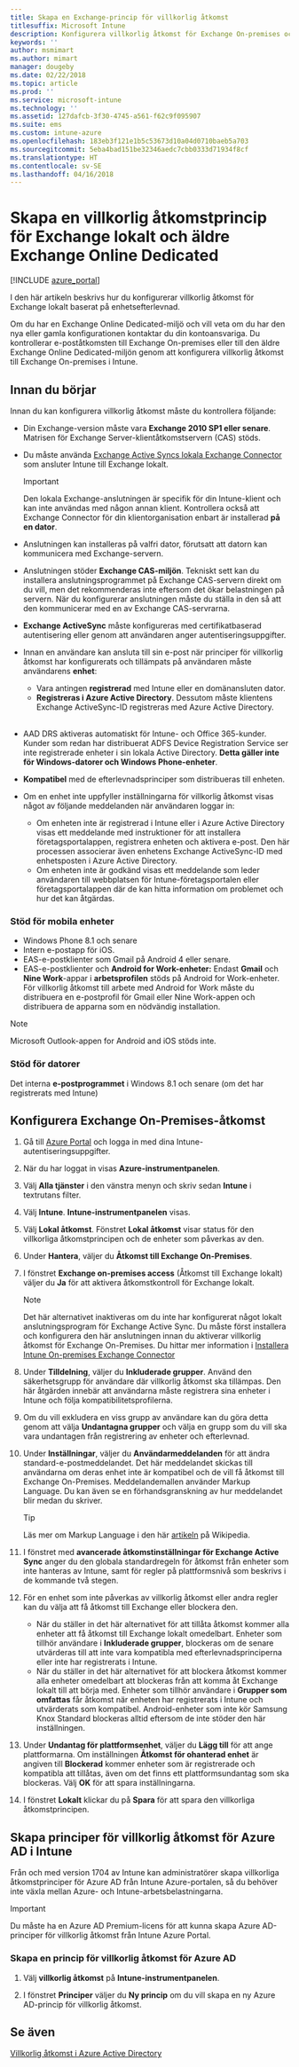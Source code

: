 ```yaml
---
title: Skapa en Exchange-princip för villkorlig åtkomst
titlesuffix: Microsoft Intune
description: Konfigurera villkorlig åtkomst för Exchange On-premises och den äldre Exchange Online Dedicated i Intune.
keywords: ''
author: msmimart
ms.author: mimart
manager: dougeby
ms.date: 02/22/2018
ms.topic: article
ms.prod: ''
ms.service: microsoft-intune
ms.technology: ''
ms.assetid: 127dafcb-3f30-4745-a561-f62c9f095907
ms.suite: ems
ms.custom: intune-azure
ms.openlocfilehash: 183eb3f121e1b5c53673d10a04d0710baeb5a703
ms.sourcegitcommit: 5eba4bad151be32346aedc7cbb0333d71934f8cf
ms.translationtype: HT
ms.contentlocale: sv-SE
ms.lasthandoff: 04/16/2018
---
```

# <a name="create-a-conditional-access-policy-for-exchange-on-premises-and-legacy-exchange-online-dedicated"></a>Skapa en villkorlig åtkomstprincip för Exchange lokalt och äldre Exchange Online Dedicated

[!INCLUDE [azure_portal](./includes/azure_portal.md)]

I den här artikeln beskrivs hur du konfigurerar villkorlig åtkomst för Exchange lokalt baserat på enhetsefterlevnad.

Om du har en Exchange Online Dedicated-miljö och vill veta om du har den nya eller gamla konfigurationen kontaktar du din kontoansvariga. Du kontrollerar e-poståtkomsten till Exchange On-premises eller till den äldre Exchange Online Dedicated-miljön genom att konfigurera villkorlig åtkomst till Exchange On-premises i Intune.

## <a name="before-you-begin"></a>Innan du börjar

Innan du kan konfigurera villkorlig åtkomst måste du kontrollera följande:

- Din Exchange-version måste vara **Exchange 2010 SP1 eller senare**. Matrisen för Exchange Server-klientåtkomstservern (CAS) stöds.

- Du måste använda [Exchange Active Syncs lokala Exchange Connector](exchange-connector-install.md) som ansluter Intune till Exchange lokalt.

    >[!IMPORTANT]
    >Den lokala Exchange-anslutningen är specifik för din Intune-klient och kan inte användas med någon annan klient. Kontrollera också att Exchange Connector för din klientorganisation enbart är installerad **på en dator**.

- Anslutningen kan installeras på valfri dator, förutsatt att datorn kan kommunicera med Exchange-servern.

- Anslutningen stöder **Exchange CAS-miljön**. Tekniskt sett kan du installera anslutningsprogrammet på Exchange CAS-servern direkt om du vill, men det rekommenderas inte eftersom det ökar belastningen på servern. När du konfigurerar anslutningen måste du ställa in den så att den kommunicerar med en av Exchange CAS-servrarna.

- **Exchange ActiveSync** måste konfigureras med certifikatbaserad autentisering eller genom att användaren anger autentiseringsuppgifter.

- Innan en användare kan ansluta till sin e-post när principer för villkorlig åtkomst har konfigurerats och tillämpats på användaren måste användarens **enhet**:
    - Vara antingen **registrerad** med Intune eller en domänansluten dator.
    - **Registreras i Azure Active Directory**. Dessutom måste klientens Exchange ActiveSync-ID registreras med Azure Active Directory.
<br></br>
- AAD DRS aktiveras automatiskt för Intune- och Office 365-kunder. Kunder som redan har distribuerat ADFS Device Registration Service ser inte registrerade enheter i sin lokala Active Directory. **Detta gäller inte för Windows-datorer och Windows Phone-enheter**.

- **Kompatibel** med de efterlevnadsprinciper som distribueras till enheten.

- Om en enhet inte uppfyller inställningarna för villkorlig åtkomst visas något av följande meddelanden när användaren loggar in:
    - Om enheten inte är registrerad i Intune eller i Azure Active Directory visas ett meddelande med instruktioner för att installera företagsportalappen, registrera enheten och aktivera e-post. Den här processen associerar även enhetens Exchange ActiveSync-ID med enhetsposten i Azure Active Directory.
    - Om enheten inte är godkänd visas ett meddelande som leder användaren till webbplatsen för Intune-företagsportalen eller företagsportalappen där de kan hitta information om problemet och hur det kan åtgärdas.

### <a name="support-for-mobile-devices"></a>Stöd för mobila enheter

- Windows Phone 8.1 och senare
- Intern e-postapp för iOS.
- EAS-e-postklienter som Gmail på Android 4 eller senare.
- EAS-e-postklienter och **Android for Work-enheter:** Endast **Gmail** och **Nine Work**-appar i **arbetsprofilen** stöds på Android for Work-enheter. För villkorlig åtkomst till arbete med Android for Work måste du distribuera en e-postprofil för Gmail eller Nine Work-appen och distribuera de apparna som en nödvändig installation.

> [!NOTE]
> Microsoft Outlook-appen for Android and iOS stöds inte. 

### <a name="support-for-pcs"></a>Stöd för datorer

Det interna **e-postprogrammet** i Windows 8.1 och senare (om det har registrerats med Intune)


## <a name="configure-exchange-on-premises-access"></a>Konfigurera Exchange On-Premises-åtkomst

1. Gå till [Azure Portal](https://portal.azure.com/) och logga in med dina Intune-autentiseringsuppgifter.

1. När du har loggat in visas **Azure-instrumentpanelen**.

1. Välj **Alla tjänster** i den vänstra menyn och skriv sedan **Intune** i textrutans filter.

1. Välj **Intune**. **Intune-instrumentpanelen** visas.

1. Välj **Lokal åtkomst**. Fönstret **Lokal åtkomst** visar status för den villkorliga åtkomstprincipen och de enheter som påverkas av den.

1. Under **Hantera**, väljer du **Åtkomst till Exchange On-Premises**.

1. I fönstret **Exchange on-premises access** (Åtkomst till Exchange lokalt) väljer du **Ja** för att aktivera åtkomstkontroll för Exchange lokalt.

    > [!NOTE]
    > Det här alternativet inaktiveras om du inte har konfigurerat något lokalt anslutningsprogram för Exchange Active Sync.  Du måste först installera och konfigurera den här anslutningen innan du aktiverar villkorlig åtkomst för Exchange On-Premises. Du hittar mer information i [Installera Intune On-premises Exchange Connector](exchange-connector-install.md)

1. Under **Tilldelning**, väljer du **Inkluderade grupper**.  Använd den säkerhetsgrupp för användare där villkorlig åtkomst ska tillämpas. Den här åtgärden innebär att användarna måste registrera sina enheter i Intune och följa kompatibilitetsprofilerna.

1. Om du vill exkludera en viss grupp av användare kan du göra detta genom att välja **Undantagna grupper** och välja en grupp som du vill ska vara undantagen från registrering av enheter och efterlevnad.

1. Under **Inställningar**, väljer du **Användarmeddelanden** för att ändra standard-e-postmeddelandet. Det här meddelandet skickas till användarna om deras enhet inte är kompatibel och de vill få åtkomst till Exchange On-Premises. Meddelandemallen använder Markup Language.  Du kan även se en förhandsgranskning av hur meddelandet blir medan du skriver.
    > [!TIP]
    > Läs mer om Markup Language i den här [artikeln](https://en.wikipedia.org/wiki/Markup_language) på Wikipedia.

1. I fönstret med **avancerade åtkomstinställningar för Exchange Active Sync** anger du den globala standardregeln för åtkomst från enheter som inte hanteras av Intune, samt för regler på plattformsnivå som beskrivs i de kommande två stegen.

1. För en enhet som inte påverkas av villkorlig åtkomst eller andra regler kan du välja att få åtkomst till Exchange eller blockera den.

   - När du ställer in det här alternativet för att tillåta åtkomst kommer alla enheter att få åtkomst till Exchange lokalt omedelbart.  Enheter som tillhör användare i **Inkluderade grupper**, blockeras om de senare utvärderas till att inte vara kompatibla med efterlevnadsprinciperna eller inte har registrerats i Intune.
   - När du ställer in det här alternativet för att blockera åtkomst kommer alla enheter omedelbart att blockeras från att komma åt Exchange lokalt till att börja med.  Enheter som tillhör användare i **Grupper som omfattas** får åtkomst när enheten har registrerats i Intune och utvärderats som kompatibel. Android-enheter som inte kör Samsung Knox Standard blockeras alltid eftersom de inte stöder den här inställningen.

1. Under **Undantag för plattformsenhet**, väljer du **Lägg till** för att ange plattformarna. Om inställningen **Åtkomst för ohanterad enhet** är angiven till **Blockerad** kommer enheter som är registrerade och kompatibla att tillåtas, även om det finns ett plattformsundantag som ska blockeras. Välj **OK** för att spara inställningarna.

1. I fönstret **Lokalt** klickar du på **Spara** för att spara den villkorliga åtkomstprincipen.

## <a name="create-azure-ad-conditional-access-policies-in-intune"></a>Skapa principer för villkorlig åtkomst för Azure AD i Intune

Från och med version 1704 av Intune kan administratörer skapa villkorliga åtkomstprinciper för Azure AD från Intune Azure-portalen, så du behöver inte växla mellan Azure- och Intune-arbetsbelastningarna.

> [!IMPORTANT]
> Du måste ha en Azure AD Premium-licens för att kunna skapa Azure AD-principer för villkorlig åtkomst från Intune Azure Portal.

### <a name="to-create-azure-ad-conditional-access-policy"></a>Skapa en princip för villkorlig åtkomst för Azure AD

1. Välj **villkorlig åtkomst** på **Intune-instrumentpanelen**.

2. I fönstret **Principer** väljer du **Ny princip** om du vill skapa en ny Azure AD-princip för villkorlig åtkomst.

## <a name="see-also"></a>Se även

[Villkorlig åtkomst i Azure Active Directory](https://docs.microsoft.com/azure/active-directory/active-directory-conditional-access)
